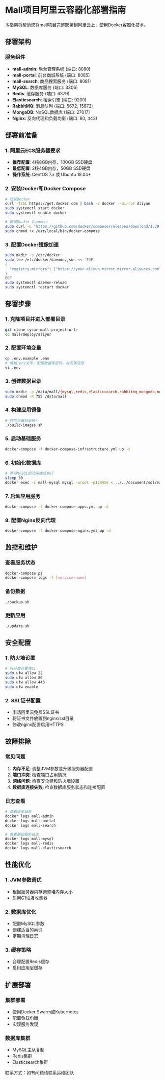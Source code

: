 # Mall项目阿里云容器化部署指南

本指南将帮助您将mall项目完整部署到阿里云上，使用Docker容器化技术。

## 部署架构

### 服务组件
- **mall-admin**: 后台管理系统 (端口: 8080)
- **mall-portal**: 前台商城系统 (端口: 8085)
- **mall-search**: 商品搜索服务 (端口: 8081)
- **MySQL**: 数据库服务 (端口: 3306)
- **Redis**: 缓存服务 (端口: 6379)
- **Elasticsearch**: 搜索引擎 (端口: 9200)
- **RabbitMQ**: 消息队列 (端口: 5672, 15672)
- **MongoDB**: NoSQL数据库 (端口: 27017)
- **Nginx**: 反向代理和负载均衡 (端口: 80, 443)

## 部署前准备

### 1. 阿里云ECS服务器要求
- **推荐配置**: 4核8GB内存，100GB SSD硬盘
- **最低配置**: 2核4GB内存，50GB SSD硬盘
- **操作系统**: CentOS 7.x 或 Ubuntu 18.04+

### 2. 安装Docker和Docker Compose
```bash
# 安装Docker
curl -fsSL https://get.docker.com | bash -s docker --mirror Aliyun
sudo systemctl start docker
sudo systemctl enable docker

# 安装Docker Compose
sudo curl -L "https://github.com/docker/compose/releases/download/1.29.2/docker-compose-$(uname -s)-$(uname -m)" -o /usr/local/bin/docker-compose
sudo chmod +x /usr/local/bin/docker-compose
```

### 3. 配置Docker镜像加速
```bash
sudo mkdir -p /etc/docker
sudo tee /etc/docker/daemon.json <<-'EOF'
{
  "registry-mirrors": ["https://your-aliyun-mirror.mirror.aliyuncs.com"]
}
EOF
sudo systemctl daemon-reload
sudo systemctl restart docker
```

## 部署步骤

### 1. 克隆项目并进入部署目录
```bash
git clone <your-mall-project-url>
cd mall/deploy/aliyun
```

### 2. 配置环境变量
```bash
cp .env.example .env
# 编辑.env文件，配置数据库密码、域名等信息
vi .env
```

### 3. 创建数据目录
```bash
sudo mkdir -p /data/mall/{mysql,redis,elasticsearch,rabbitmq,mongodb,nginx,logs}
sudo chmod -R 755 /data/mall
```

### 4. 构建应用镜像
```bash
# 在项目根目录执行
./build-images.sh
```

### 5. 启动基础服务
```bash
docker-compose -f docker-compose-infrastructure.yml up -d
```

### 6. 初始化数据库
```bash
# 等待MySQL启动完成后执行
sleep 30
docker exec -i mall-mysql mysql -uroot -p123456 < ../../document/sql/mall.sql
```

### 7. 启动应用服务
```bash
docker-compose -f docker-compose-apps.yml up -d
```

### 8. 配置Nginx反向代理
```bash
docker-compose -f docker-compose-nginx.yml up -d
```

## 监控和维护

### 查看服务状态
```bash
docker-compose ps
docker-compose logs -f [service-name]
```

### 备份数据
```bash
./backup.sh
```

### 更新应用
```bash
./update.sh
```

## 安全配置

### 1. 防火墙设置
```bash
# 只开放必要端口
sudo ufw allow 22
sudo ufw allow 80
sudo ufw allow 443
sudo ufw enable
```

### 2. SSL证书配置
- 申请阿里云免费SSL证书
- 将证书文件放置到nginx/ssl目录
- 修改nginx配置启用HTTPS

## 故障排除

### 常见问题
1. **内存不足**: 调整JVM参数或升级服务器配置
2. **端口冲突**: 检查端口占用情况
3. **网络问题**: 检查安全组和防火墙设置
4. **数据库连接失败**: 检查数据库服务状态和连接配置

### 日志查看
```bash
# 查看应用日志
docker logs mall-admin
docker logs mall-portal
docker logs mall-search

# 查看基础服务日志
docker logs mall-mysql
docker logs mall-redis
docker logs mall-elasticsearch
```

## 性能优化

### 1. JVM参数调优
- 根据服务器内存调整堆内存大小
- 启用G1垃圾收集器

### 2. 数据库优化
- 配置MySQL参数
- 创建适当的索引
- 定期清理日志

### 3. 缓存策略
- 合理配置Redis缓存
- 启用应用层缓存

## 扩展部署

### 集群部署
- 使用Docker Swarm或Kubernetes
- 配置负载均衡
- 实现服务发现

### 数据库集群
- MySQL主从复制
- Redis集群
- Elasticsearch集群

联系方式：如有问题请联系运维团队